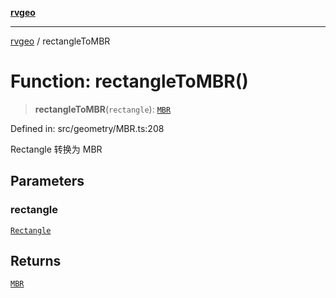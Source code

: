 [**rvgeo**](../README.md)

***

[rvgeo](../globals.md) / rectangleToMBR

# Function: rectangleToMBR()

> **rectangleToMBR**(`rectangle`): [`MBR`](../type-aliases/MBR.md)

Defined in: src/geometry/MBR.ts:208

Rectangle 转换为 MBR

## Parameters

### rectangle

[`Rectangle`](../type-aliases/Rectangle.md)

## Returns

[`MBR`](../type-aliases/MBR.md)
